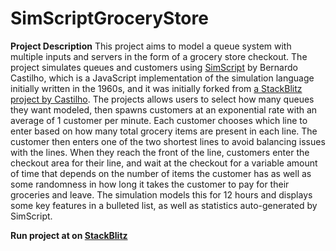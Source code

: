 # SimScriptGroceryStore

**Project Description**
This project aims to model a queue system with multiple inputs and servers in the form of a grocery store checkout. The project simulates queues and customers using [SimScript](https://github.com/Bernardo-Castilho/SimScript) by Bernardo Castilho, which is a JavaScript implementation of the simulation language initially written in the 1960s, and it was initially forked from [a StackBlitz project by Castilho](https://stackblitz.com/edit/typescript-efht9t?file=index.ts). The projects allows users to select how many queues they want modeled, then spawns customers at an exponential rate with an average of 1 customer per minute. Each customer chooses which line to enter based on how many total grocery items are present in each line. The customer then enters one of the two shortest lines to avoid balancing issues with the lines. When they reach the front of the line, customers enter the checkout area for their line, and wait at the checkout for a variable amount of time that depends on the number of items the customer has as well as some randomness in how long it takes the customer to pay for their groceries and leave. The simulation models this for 12 hours and displays some key features in a bulleted list, as well as statistics auto-generated by SimScript.

**Run project at on [StackBlitz](https://stackblitz.com/edit/typescript-amu81zh9?file=grocerystore.ts,index.html,index.ts)**

